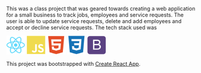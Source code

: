 This was a class project that was geared towards creating a web application for a small business to track jobs, employees and service requests. The user is able to update service requests, delete and add employees and accept or decline service requests. The tech stack used was 

<img src="https://raw.githubusercontent.com/devicons/devicon/2ae2a900d2f041da66e950e4d48052658d850630/icons/react/react-original.svg" alt="react logo" width="50" height="50" /> <img src="https://raw.githubusercontent.com/devicons/devicon/2ae2a900d2f041da66e950e4d48052658d850630/icons/javascript/javascript-plain.svg" alt="javascript logo" width="50" height="50" /> <img src="https://raw.githubusercontent.com/devicons/devicon/2ae2a900d2f041da66e950e4d48052658d850630/icons/html5/html5-plain.svg" alt="html5 logo" width="50" height="50" /> <img src="https://raw.githubusercontent.com/devicons/devicon/2ae2a900d2f041da66e950e4d48052658d850630/icons/css3/css3-plain.svg" alt="css logo" width="50" height="50" /> <img src="https://raw.githubusercontent.com/devicons/devicon/2ae2a900d2f041da66e950e4d48052658d850630/icons/bootstrap/bootstrap-plain.svg" alt="Bootstrap logo" width="50" height="50" />

This project was bootstrapped with [Create React App](https://github.com/facebook/create-react-app).

